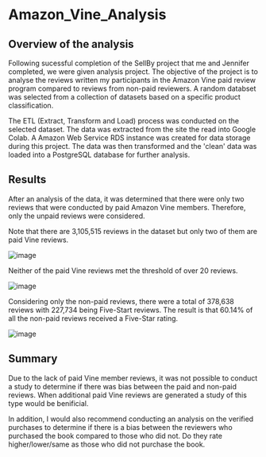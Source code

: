 # Amazon_Vine_Analysis
## Overview of the analysis
Following sucessful completion of the SellBy project that me and Jennifer completed, we were given analysis project. The objective of the project is to analyse the reviews written my participants in the Amazon Vine paid review program compared to reviews from non-paid reviewers. A random databset was selected from a collection of datasets based on a specific product classification. 

The ETL (Extract, Transform and Load) process was conducted on the selected dataset. The data was extracted from the site the read into Google Colab. A Amazon Web Service RDS instance was created for data storage during this project. The data was then transformed and the 'clean' data was loaded into a PostgreSQL database for further analysis. 

## Results

After an analysis of the data, it was determined that there were only two reviews that were conducted by paid Amazon Vine members. Therefore, only the unpaid reviews were considered. 

Note that there are 3,105,515 reviews in the dataset but only two of them are paid Vine reviews.

![image](https://user-images.githubusercontent.com/88912539/147859624-72841b5a-be7b-43f2-a727-16bfc1e102b6.png)


Neither of the paid Vine reviews met the threshold of over 20 reviews.

![image](https://user-images.githubusercontent.com/88912539/147859682-baab8a71-2654-4990-afd2-5189cb8f193e.png)

Considering only the non-paid reviews, there were a total of 378,638 reviews with 227,734 being Five-Start reviews. The result is that 60.14% of all the non-paid reviews received a Five-Star rating. 

![image](https://user-images.githubusercontent.com/88912539/147859777-c4730914-61ed-463a-9535-28473a361224.png)

## Summary 
Due to the lack of paid Vine member reviews, it was not possible to conduct a study to determine if there was bias between the paid and non-paid reviews. When additional paid Vine reviews are generated a study of this type would be benificial. 

In addition, I would also recommend conducting an analysis on the verified purchases to determine if there is a bias between the reviewers who purchased the book compared to those who did not. Do they rate higher/lower/same as those who did not purchase the book. 
